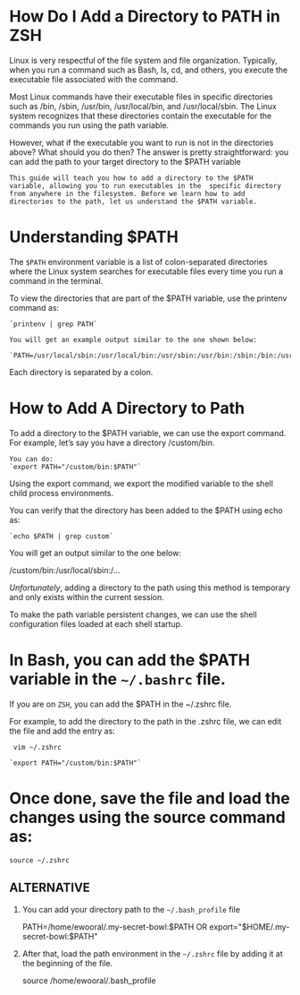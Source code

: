 # How Do I Add a Directory to PATH in ZSH
	
Linux is very respectful of the file system and file organization. Typically, when you run a 
command such as Bash, ls, cd, and others, you execute the executable file associated with the command.

Most Linux commands have their executable files in specific directories such as /bin, /sbin, /usr/bin, /usr/local/bin, and /usr/local/sbin. 
The Linux system recognizes that these directories contain the executable for the commands you run using the path variable.

However, what if the executable you want to run is not in the directories above? What should you do then? The answer 
is pretty straightforward: you can add the path to your target directory to the $PATH variable


`This guide will teach you how to add a directory to the $PATH variable, allowing you to run executables in the 
specific directory from anywhere in the filesystem. Before we learn how to add directories to the path, let us understand the $PATH variable.`
	
	
	
# Understanding $PATH
The `$PATH` environment variable is a list of colon-separated directories where the Linux system searches 
for executable files every time you run a command in the terminal.

To view the directories that are part of the $PATH variable, use the printenv command as:

	`printenv | grep PATH`
	
	You will get an example output similar to the one shown below:

	`PATH=/usr/local/sbin:/usr/local/bin:/usr/sbin:/usr/bin:/sbin:/bin:/usr/games:/usr/local/games:/snap/bin`
	
Each directory is separated by a colon.
	
	
# How to Add A Directory to Path
To add a directory to the $PATH variable, we can use the export command. For example, let’s say you have a directory /custom/bin.

	You can do:
	`export PATH="/custom/bin:$PATH"`
	
Using the export command, we export the modified variable to the shell child process environments.
	
	
	
You can verify that the directory has been added to the $PATH using echo as:

	`echo $PATH | grep custom`
	
You will get an output similar to the one below:

/custom/bin:/usr/local/sbin:/…




*Unfortunately*, adding a directory to the path using this method is temporary and only exists within the current session.

To make the path variable persistent changes, we can use the shell configuration files loaded at each shell startup.
	
	
# In Bash, you can add the $PATH variable in the `~/.bashrc` file. 
If you are on `ZSH`, you can add the $PATH in the ~/.zshrc file.

For example, to add the directory to the path in the .zshrc file, we can edit the file and add the entry as:

	 vim ~/.zshrc

	`export PATH="/custom/bin:$PATH"`
	

# Once done, save the file and load the changes using the source command as:

	source ~/.zshrc
	
## ALTERNATIVE
1. You can add your directory path to the `~/.bash_profile` file 
	
	PATH=/home/ewooral/.my-secret-bowl:$PATH OR
	export="$HOME/.my-secret-bowl:$PATH"


2. After that, load the path environment in the `~/.zshrc` file by adding it at the beginning of the file.
	
	source /home/ewooral/.bash_profile 

